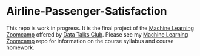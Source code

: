# Airline-Passenger-Satisfaction
This repo is work in progress. It is the final project of the [Machine Learning Zoomcamp](https://github.com/DataTalksClub/machine-learning-zoomcamp) offered by [Data Talks Club](https://datatalks.club/). Please see my [Machine Learning Zoomcamp](https://github.com/hugi-codes/Machine-Learning-Zoomcamp/tree/main) repo for information on the course syllabus and course homework.